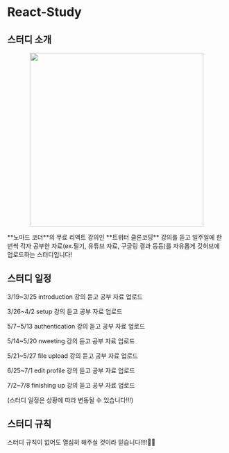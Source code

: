 # React-Study

## 스터디 소개
<p align="center">
<img src ="https://user-images.githubusercontent.com/86764406/159151612-c8fe27cf-e122-4f71-bdef-2e12de82335b.png" height="400px">
</p>
  **노마드 코더**의 무료 리액트 강의인 **트위터 클론코딩** 강의를 듣고 일주일에 한 번씩 각자 공부한 자료(ex.필기, 유튜브 자료, 구글링 결과 등등)를 자유롭게 깃허브에 업로드하는 스터디입니다!

## 스터디 일정
3/19~3/25    introduction 강의 듣고 공부 자료 업로드

3/26~4/2     setup 강의 듣고 공부 자료 업로드

5/7~5/13      authentication 강의 듣고 공부 자료 업로드

5/14~5/20    nweeting 강의 듣고 공부 자료 업로드

5/21~5/27    file upload 강의 듣고 공부 자료 업로드

6/25~7/1      edit profile 강의 듣고 공부 자료 업로드

7/2~7/8        finishing up 강의 듣고 공부 자료 업로드

(스터디 일정은 상황에 따라 변동될 수 있습니다!!!)

## 스터디 규칙
스터디 규칙이 없어도 열심히 해주실 것이라 믿습니다!!!!🥰🥰 

